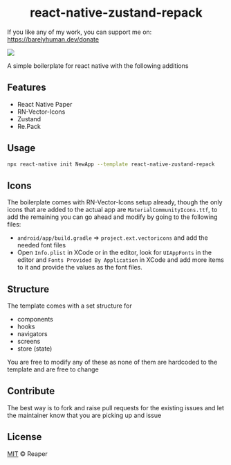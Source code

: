 <h1 align="center">react-native-zustand-repack</h1>

If you like any of my work, you can support me on: https://barelyhuman.dev/donate

[![](https://img.shields.io/badge/license-mit-black?style=for-the-badge)](LICENSE.md)

A simple boilerplate for react native with the following additions

## Features

- React Native Paper
- RN-Vector-Icons
- Zustand
- Re.Pack

## Usage

```sh
npx react-native init NewApp --template react-native-zustand-repack
```

## Icons

The boilerplate comes with RN-Vector-Icons setup already, though the only icons that are added to the actual app are `MaterialCommunityIcons.ttf`, to add the remaining you can go ahead and modify by going to the following files:

- `android/app/build.gradle` => `project.ext.vectoricons` and add the needed font files
- Open `Info.plist` in XCode or in the editor, look for `UIAppFonts` in the editor and `Fonts Provided By Application` in XCode and add more items to it and provide the values as the font files.

## Structure

The template comes with a set structure for

- components
- hooks
- navigators
- screens
- store (state)

You are free to modify any of these as none of them are hardcoded to the template and are free to change

## Contribute

The best way is to fork and raise pull requests for the existing issues and let the maintainer know that you are picking up and issue

## License

[MIT](LICENSE.md) &copy; Reaper
